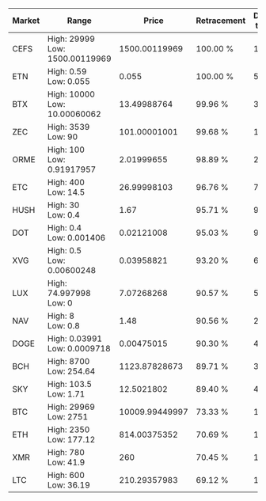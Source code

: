 | Market | Range | Price| Retracement | Doubles to 50% |
| --- | --- | --- | --- | --- |
| CEFS | High: 29999<br />Low: 1500.00119969 | 1500.00119969 | 100.00 % | 10.50 |
| ETN | High: 0.59<br />Low: 0.055 | 0.055 | 100.00 % | 5.86 |
| BTX | High: 10000<br />Low: 10.00060062 | 13.49988764 | 99.96 % | 370.74 |
| ZEC | High: 3539<br />Low: 90 | 101.00001001 | 99.68 % | 17.97 |
| ORME | High: 100<br />Low: 0.91917957 | 2.01999655 | 98.89 % | 24.98 |
| ETC | High: 400<br />Low: 14.5 | 26.99998103 | 96.76 % | 7.68 |
| HUSH | High: 30<br />Low: 0.4 | 1.67 | 95.71 % | 9.10 |
| DOT | High: 0.4<br />Low: 0.001406 | 0.02121008 | 95.03 % | 9.46 |
| XVG | High: 0.5<br />Low: 0.00600248 | 0.03958821 | 93.20 % | 6.39 |
| LUX | High: 74.997998<br />Low: 0 | 7.07268268 | 90.57 % | 5.30 |
| NAV | High: 8<br />Low: 0.8 | 1.48 | 90.56 % | 2.97 |
| DOGE | High: 0.03991<br />Low: 0.0009718 | 0.00475015 | 90.30 % | 4.30 |
| BCH | High: 8700<br />Low: 254.64 | 1123.87828673 | 89.71 % | 3.98 |
| SKY | High: 103.5<br />Low: 1.71 | 12.5021802 | 89.40 % | 4.21 |
| BTC | High: 29969<br />Low: 2751 | 10009.99449997 | 73.33 % | 1.63 |
| ETH | High: 2350<br />Low: 177.12 | 814.00375352 | 70.69 % | 1.55 |
| XMR | High: 780<br />Low: 41.9 | 260 | 70.45 % | 1.58 |
| LTC | High: 600<br />Low: 36.19 | 210.29357983 | 69.12 % | 1.51 |
